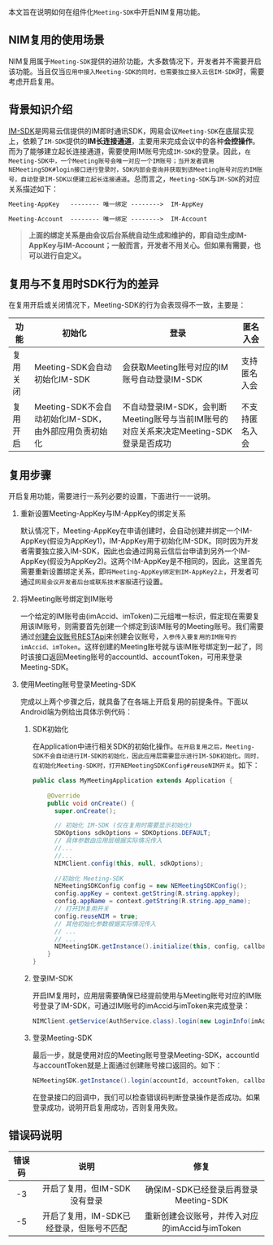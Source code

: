 
本文旨在说明如何在组件化`Meeting-SDK`中开启NIM复用功能。

## NIM复用的使用场景

NIM复用属于`Meeting-SDK`提供的进阶功能，大多数情况下，开发者并不需要开启该功能。当且仅当`应用中接入Meeting-SDK的同时，也需要独立接入云信IM-SDK`时，需要考虑开启复用。

## 背景知识介绍

[IM-SDK](https://netease.im/im)是网易云信提供的IM即时通讯SDK，网易会议`Meeting-SDK`在底层实现上，依赖了`IM-SDK`提供的**IM长连接通道**，主要用来完成会议中的各种**会控操作**。而为了能够建立起长连接通道，需要使用IM账号完成`IM-SDK`的登录。因此，`在Meeting-SDK中，一个Meeting账号会唯一对应一个IM账号；当开发者调用NEMeetingSDK#login接口进行登录时，SDK内部会查询并获取到该Meeting账号对应的IM账号，自动登录IM-SDK以便建立起长连接通道`。总而言之，`Meeting-SDK`与`IM-SDK`的对应关系描述如下：

```txt
Meeting-AppKey   -------- 唯一绑定 -------->  IM-AppKey

Meeting-Account  -------- 唯一绑定 -------->  IM-Account
```

> **上面的绑定关系是由会议后台系统自动生成和维护的，即自动生成IM-AppKey与IM-Account；一般而言，开发者不用关心。但如果有需要，也可以进行自定义。**


## 复用与不复用时SDK行为的差异

在复用开启或关闭情况下，Meeting-SDK的行为会表现得不一致，主要是：

|功能|初始化|登录|匿名入会|
|----|----|----|----|
|复用关闭|Meeting-SDK会自动初始化IM-SDK|会获取Meeting账号对应的IM账号自动登录IM-SDK|支持匿名入会|
|复用开启|Meeting-SDK不会自动初始化IM-SDK，由外部应用负责初始化|不自动登录IM-SDK，会判断Meeting账号与当前IM账号的对应关系来决定Meeting-SDK登录是否成功|不支持匿名入会|

## 复用步骤

开启复用功能，需要进行一系列必要的设置，下面进行一一说明。

1. 重新设置Meeting-AppKey与IM-AppKey的绑定关系

   默认情况下，Meeting-AppKey在申请创建时，会自动创建并绑定一个IM-AppKey(假设为AppKey1)，IM-AppKey用于初始化IM-SDK。同时因为开发者需要独立接入IM-SDK，因此也会通过网易云信后台申请到另外一个IM-AppKey(假设为AppKey2)。这两个IM-AppKey是不相同的，因此，这里首先需要重新设置绑定关系，即`将Meeting-AppKey绑定到IM-AppKey2上`，开发者可通过`网易会议开发者后台或联系技术客服`进行设置。

2. 将Meeting账号绑定到IM账号

   一个给定的IM账号由(imAccid、imToken)二元组唯一标识，假定现在需要复用该IM账号，则需要首先创建一个绑定到该IM账号的Meeting账号。我们需要通过[创建会议账号RESTApi](https://github.com/netease-im/NEMeeting/blob/master/%E5%BC%80%E5%8F%91%E6%96%87%E6%A1%A3/REST%20APIs/user_guide.md#%E4%BC%9A%E8%AE%AE%E8%B4%A6%E5%8F%B7%E5%88%9B%E5%BB%BA)来创建会议账号，`入参传入要复用的IM账号的imAccid、imToken`。这样创建的Meeting账号就与该IM账号绑定到一起了，同时该接口返回Meeting账号的accountId、accountToken，可用来登录Meeting-SDK。

3. 使用Meeting账号登录Meeting-SDK

   完成以上两个步骤之后，就具备了在各端上开启复用的前提条件。下面以Android端为例给出具体示例代码：

   1. SDK初始化

      在Application中进行相关SDK的初始化操作。`在开启复用之后，Meeting-SDK不会自动进行IM-SDK的初始化，因此应用层需要显示进行IM-SDK初始化。同时，在初始化Meeting-SDK时，打开NEMeetingSDKConfig#reuseNIM开关`。如下：

      ```java
      public class MyMeetingApplication extends Application {
          
          @Override
          public void onCreate() {
            super.onCreate();

            // 初始化 IM-SDK (仅在复用时需要显示初始化)
            SDKOptions sdkOptions = SDKOptions.DEFAULT;
            // 具体参数由应用层根据实际情况传入
            //...
            //...
            NIMClient.config(this, null, sdkOptions);
            
            //初始化 Meeting-SDK
            NEMeetingSDKConfig config = new NEMeetingSDKConfig();
            config.appKey = context.getString(R.string.appkey);
            config.appName = context.getString(R.string.app_name);
            // 打开IM复用开关
            config.reuseNIM = true;
            // 其他初始化参数根据实际情况传入
            // ...
            // ...
            NEMeetingSDK.getInstance().initialize(this, config, callback);
          }
      }
      ```

   2. 登录IM-SDK

      开启IM复用时，应用层需要确保已经提前使用与Meeting账号对应的IM账号登录了IM-SDK，可通过IM账号的imAccid与imToken来完成登录：

      ```java
      NIMClient.getService(AuthService.class).login(new LoginInfo(imAccid, imToken, imAppKey));
      ```

   3. 登录Meeting-SDK

      最后一步，就是使用对应的Meeting账号登录Meeting-SDK，accountId与accountToken就是上面通过创建账号接口返回的。如下：

      ```java
      NEMeetingSDK.getInstance().login(accountId, accountToken, callback);
      ```

      在登录接口的回调中，我们可以检查错误码判断登录操作是否成功。如果登录成功，说明开启复用成功，否则复用失败。


## 错误码说明

|错误码|说明|修复|
|:----:|:----:|:----:|
|-3|开启了复用，但IM-SDK没有登录|确保IM-SDK已经登录后再登录Meeting-SDK|
|-5|开启了复用，IM-SDK已经登录，但账号不匹配|重新创建会议账号，并传入对应的imAccid与imToken|

